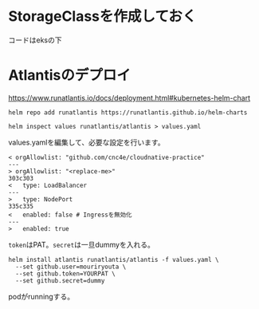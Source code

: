 # StorageClassを作成しておく

コードはeksの下

# Atlantisのデプロイ

https://www.runatlantis.io/docs/deployment.html#kubernetes-helm-chart

```
helm repo add runatlantis https://runatlantis.github.io/helm-charts
```

```
helm inspect values runatlantis/atlantis > values.yaml
```

values.yamlを編集して、必要な設定を行います。

```
< orgAllowlist: "github.com/cnc4e/cloudnative-practice"
---
> orgAllowlist: "<replace-me>"
303c303
<   type: LoadBalancer
---
>   type: NodePort
335c335
<   enabled: false # Ingressを無効化
---
>   enabled: true
```

`token`はPAT。`secret`は一旦dummyを入れる。

```
helm install atlantis runatlantis/atlantis -f values.yaml \
  --set github.user=mouriryouta \
  --set github.token=YOURPAT \
  --set github.secret=dummy
```

podがrunningする。

